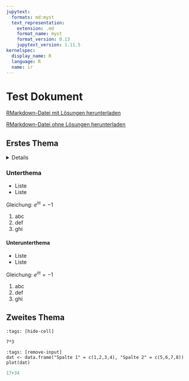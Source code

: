 ```yaml
---
jupytext:
  formats: md:myst
  text_representation:
    extension: .md
    format_name: myst
    format_version: 0.13
    jupytext_version: 1.11.5
kernelspec:
  display_name: R
  language: R
  name: ir
---
```



# Test Dokument

<a href=https://raw.githubusercontent.com/Methods-Berlin/RTraining/main/Aufgaben_rmd/test_4.Rmd download=test_4.Rmd>RMarkdown-Datei mit Lösungen herunterladen</a>


<a href=https://raw.githubusercontent.com/Methods-Berlin/RTraining/main/Rmd_ohne_Loesungen/test_4.Rmd download=test_4.Rmd>RMarkdown-Datei ohne Lösungen herunterladen</a>


## Erstes Thema 


<details>
Dies ist ein versteckter Textbaustein.
</details> 

### Unterthema 

- Liste
- Liste

Gleichung: $e^{i\pi} = -1$

1. abc
2. def
3. ghi

#### Unterunterthema

- Liste
- Liste

Gleichung: $e^{i\pi} = -1$

1. abc
2. def
3. ghi

## Zweites Thema



```{code-cell} r
:tags: [hide-cell]

7*3
```



```{code-cell} r
:tags: [remove-input]
dat <- data.frame("Spalte 1" = c(1,2,3,4), "Spalte 2" = c(5,6,7,8))
plot(dat)
```

``` r
17+34
```





